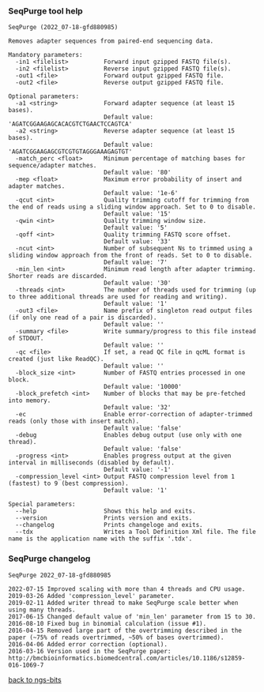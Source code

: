 ### SeqPurge tool help
	SeqPurge (2022_07-18-gfd880985)
	
	Removes adapter sequences from paired-end sequencing data.
	
	Mandatory parameters:
	  -in1 <filelist>          Forward input gzipped FASTQ file(s).
	  -in2 <filelist>          Reverse input gzipped FASTQ file(s).
	  -out1 <file>             Forward output gzipped FASTQ file.
	  -out2 <file>             Reverse output gzipped FASTQ file.
	
	Optional parameters:
	  -a1 <string>             Forward adapter sequence (at least 15 bases).
	                           Default value: 'AGATCGGAAGAGCACACGTCTGAACTCCAGTCA'
	  -a2 <string>             Reverse adapter sequence (at least 15 bases).
	                           Default value: 'AGATCGGAAGAGCGTCGTGTAGGGAAAGAGTGT'
	  -match_perc <float>      Minimum percentage of matching bases for sequence/adapter matches.
	                           Default value: '80'
	  -mep <float>             Maximum error probability of insert and adapter matches.
	                           Default value: '1e-6'
	  -qcut <int>              Quality trimming cutoff for trimming from the end of reads using a sliding window approach. Set to 0 to disable.
	                           Default value: '15'
	  -qwin <int>              Quality trimming window size.
	                           Default value: '5'
	  -qoff <int>              Quality trimming FASTQ score offset.
	                           Default value: '33'
	  -ncut <int>              Number of subsequent Ns to trimmed using a sliding window approach from the front of reads. Set to 0 to disable.
	                           Default value: '7'
	  -min_len <int>           Minimum read length after adapter trimming. Shorter reads are discarded.
	                           Default value: '30'
	  -threads <int>           The number of threads used for trimming (up to three additional threads are used for reading and writing).
	                           Default value: '1'
	  -out3 <file>             Name prefix of singleton read output files (if only one read of a pair is discarded).
	                           Default value: ''
	  -summary <file>          Write summary/progress to this file instead of STDOUT.
	                           Default value: ''
	  -qc <file>               If set, a read QC file in qcML format is created (just like ReadQC).
	                           Default value: ''
	  -block_size <int>        Number of FASTQ entries processed in one block.
	                           Default value: '10000'
	  -block_prefetch <int>    Number of blocks that may be pre-fetched into memory.
	                           Default value: '32'
	  -ec                      Enable error-correction of adapter-trimmed reads (only those with insert match).
	                           Default value: 'false'
	  -debug                   Enables debug output (use only with one thread).
	                           Default value: 'false'
	  -progress <int>          Enables progress output at the given interval in milliseconds (disabled by default).
	                           Default value: '-1'
	  -compression_level <int> Output FASTQ compression level from 1 (fastest) to 9 (best compression).
	                           Default value: '1'
	
	Special parameters:
	  --help                   Shows this help and exits.
	  --version                Prints version and exits.
	  --changelog              Prints changeloge and exits.
	  --tdx                    Writes a Tool Definition Xml file. The file name is the application name with the suffix '.tdx'.
	
### SeqPurge changelog
	SeqPurge 2022_07-18-gfd880985
	
	2022-07-15 Improved scaling with more than 4 threads and CPU usage.
	2019-03-26 Added 'compression_level' parameter.
	2019-02-11 Added writer thread to make SeqPurge scale better when using many threads.
	2017-06-15 Changed default value of 'min_len' parameter from 15 to 30.
	2016-08-10 Fixed bug in binomial calculation (issue #1).
	2016-04-15 Removed large part of the overtrimming described in the paper (~75% of reads overtrimmed, ~50% of bases overtrimmed).
	2016-04-06 Added error correction (optional).
	2016-03-16 Version used in the SeqPurge paper: http://bmcbioinformatics.biomedcentral.com/articles/10.1186/s12859-016-1069-7
[back to ngs-bits](https://github.com/imgag/ngs-bits)